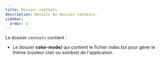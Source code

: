 ```yaml
---
title: Dossier contexts
description: Détails du dossier contexts.
sidebar:
  order: 4
---
```


Le dossier `contexts` contient :
- Le dossier **color-mode/** qui contient le fichier index.tsx  pour gérer le thème (couleur clair ou sombre) de l'application.
